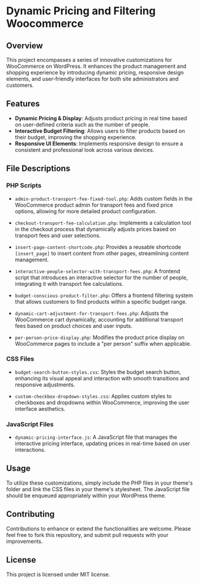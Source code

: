 # Dynamic Pricing and Filtering Woocommerce

## Overview

This project encompasses a series of innovative customizations for WooCommerce on WordPress. It enhances the product management and shopping experience by introducing dynamic pricing, responsive design elements, and user-friendly interfaces for both site administrators and customers.

## Features

- **Dynamic Pricing & Display**: Adjusts product pricing in real time based on user-defined criteria such as the number of people.
- **Interactive Budget Filtering**: Allows users to filter products based on their budget, improving the shopping experience.
- **Responsive UI Elements**: Implements responsive design to ensure a consistent and professional look across various devices.

## File Descriptions

### PHP Scripts

- `admin-product-transport-fee-fixed-tool.php`: Adds custom fields in the WooCommerce product admin for transport fees and fixed price options, allowing for more detailed product configuration.

- `checkout-transport-fee-calculation.php`: Implements a calculation tool in the checkout process that dynamically adjusts prices based on transport fees and user selections.

- `insert-page-content-shortcode.php`: Provides a reusable shortcode `[insert_page]` to insert content from other pages, streamlining content management.

- `interactive-people-selector-with-transport-fees.php`: A frontend script that introduces an interactive selector for the number of people, integrating it with transport fee calculations.

- `budget-conscious-product-filter.php`: Offers a frontend filtering system that allows customers to find products within a specific budget range.

- `dynamic-cart-adjustment-for-transport-fees.php`: Adjusts the WooCommerce cart dynamically, accounting for additional transport fees based on product choices and user inputs.

- `per-person-price-display.php`: Modifies the product price display on WooCommerce pages to include a "per person" suffix when applicable.

### CSS Files

- `budget-search-button-styles.css`: Styles the budget search button, enhancing its visual appeal and interaction with smooth transitions and responsive adjustments.

- `custom-checkbox-dropdown-styles.css`: Applies custom styles to checkboxes and dropdowns within WooCommerce, improving the user interface aesthetics.

### JavaScript Files

- `dynamic-pricing-interface.js`: A JavaScript file that manages the interactive pricing interface, updating prices in real-time based on user interactions.

## Usage

To utilize these customizations, simply include the PHP files in your theme's folder and link the CSS files in your theme's stylesheet. The JavaScript file should be enqueued appropriately within your WordPress theme.

## Contributing

Contributions to enhance or extend the functionalities are welcome. Please feel free to fork this repository, and submit pull requests with your improvements.

## License

This project is licensed under MIT license.
